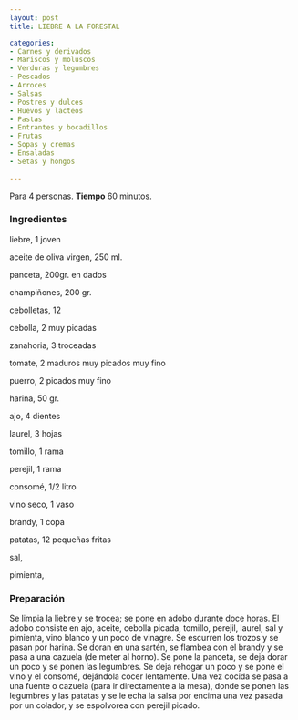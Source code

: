 ```yaml
---
layout: post
title: LIEBRE A LA FORESTAL

categories:
- Carnes y derivados
- Mariscos y moluscos
- Verduras y legumbres
- Pescados
- Arroces
- Salsas
- Postres y dulces
- Huevos y lacteos
- Pastas
- Entrantes y bocadillos
- Frutas
- Sopas y cremas
- Ensaladas
- Setas y hongos
 
---
```

Para 4 personas.
<b>Tiempo</b> 60 minutos.

<h3>Ingredientes</h3>
liebre, 1 joven

aceite de oliva virgen, 250 ml.

panceta, 200gr. en dados

champiñones, 200 gr.

cebolletas, 12

cebolla, 2 muy picadas

zanahoria, 3 troceadas

tomate, 2 maduros muy picados muy fino

puerro, 2 picados muy fino

harina, 50 gr.

ajo, 4 dientes

laurel, 3 hojas

tomillo, 1 rama

perejil, 1 rama

consomé, 1/2 litro

vino seco, 1 vaso

brandy, 1 copa

patatas, 12 pequeñas fritas

sal,

pimienta,

<h3>Preparación</h3>
Se limpia la liebre y se trocea; se pone en adobo durante doce horas. El adobo consiste en ajo, aceite, cebolla picada, tomillo, perejil, laurel, sal y pimienta, vino blanco y un poco de vinagre. Se escurren los trozos y se pasan por harina. Se doran en una sartén, se flambea con el brandy y se pasa a una cazuela (de meter al horno). Se pone la panceta, se deja dorar un poco y se ponen las legumbres. Se deja rehogar un poco y se pone el vino y el consomé, dejándola cocer lentamente. Una vez cocida se pasa a una fuente o cazuela (para ir directamente a la mesa), donde se ponen las legumbres y las patatas y se le echa la salsa por encima una vez pasada por un colador, y se espolvorea con perejil picado.

